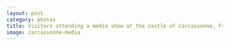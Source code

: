 ```yaml
---
layout: post
category: photos
title: Visitors attending a media show at the castle of Carcassonne, France. 
image: carcassonne-media
---
```

